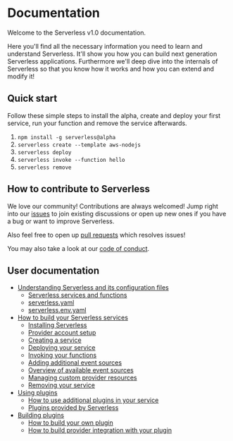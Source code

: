 # Documentation

Welcome to the Serverless v1.0 documentation.

Here you'll find all the necessary information you need to learn and understand Serverless.
It'll show you how you can build next generation Serverless applications. Furthermore we'll deep dive into the
internals of Serverless so that you know how it works and how you can extend and modify it!

## Quick start

Follow these simple steps to install the alpha, create and deploy your first service, run your function and remove the
service afterwards.

1. `npm install -g serverless@alpha`
2. `serverless create --template aws-nodejs`
4. `serverless deploy`
5. `serverless invoke --function hello`
6. `serverless remove`

## How to contribute to Serverless

We love our community! Contributions are always welcomed!
Jump right into our [issues](https://github.com/serverless/serverless/issues) to join existing discussions or open up
new ones if you have a bug or want to improve Serverless.

Also feel free to open up [pull requests](https://github.com/serverless/serverless/pulls) which resolves issues!

You may also take a look at our [code of conduct](/code_of_conduct.md).

## User documentation

- [Understanding Serverless and its configuration files](understanding-serverless)
  - [Serverless services and functions](understanding-serverless/services-and-functions.md)
  - [serverless.yaml](understanding-serverless/serverless-yaml.md)
  - [serverless.env.yaml](understanding-serverless/serverless-env-yaml.md)
- [How to build your Serverless services](guide)
  - [Installing Serverless](guide/installation.md)
  - [Provider account setup](guide/provider-account-setup.md)
  - [Creating a service](guide/creating-a-service.md)
  - [Deploying your service](guide/deploying-a-service.md)
  - [Invoking your functions](guide/invoking-a-function.md)
  - [Adding additional event sources](guide/event-sources.md)
  - [Overview of available event sources](guide/overview-of-event-sources.md)
  - [Managing custom provider resources](guide/custom-provider-resources.md)
  - [Removing your service](guide/removing-a-service.md)
- [Using plugins](using-plugins)
  - [How to use additional plugins in your service](using-plugins/adding-custom-plugins.md)
  - [Plugins provided by Serverless](using-plugins/core-plugins.md)
- [Building plugins](developing-plugins)
  - [How to build your own plugin](developing-plugins/building-plugins.md)
  - [How to build provider integration with your plugin](developing-plugins/building-provider-integrations.md)
